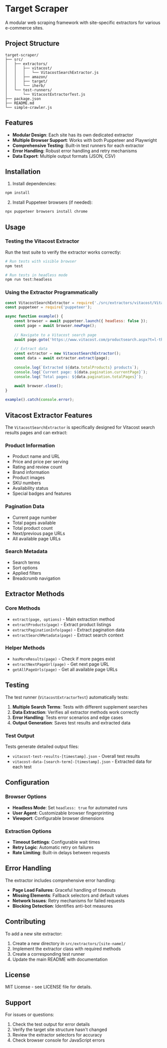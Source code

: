 # Target Scraper

A modular web scraping framework with site-specific extractors for various e-commerce sites.

## Project Structure

```
target-scraper/
├── src/
│   ├── extractors/
│   │   ├── vitacost/
│   │   │   └── VitacostSearchExtractor.js
│   │   ├── amazon/
│   │   ├── target/
│   │   └── iherb/
│   └── test-runners/
│       └── VitacostExtractorTest.js
├── package.json
├── README.md
└── simple-crawler.js
```

## Features

- **Modular Design**: Each site has its own dedicated extractor
- **Multiple Browser Support**: Works with both Puppeteer and Playwright
- **Comprehensive Testing**: Built-in test runners for each extractor
- **Error Handling**: Robust error handling and retry mechanisms
- **Data Export**: Multiple output formats (JSON, CSV)

## Installation

1. Install dependencies:
```bash
npm install
```

2. Install Puppeteer browsers (if needed):
```bash
npx puppeteer browsers install chrome
```

## Usage

### Testing the Vitacost Extractor

Run the test suite to verify the extractor works correctly:

```bash
# Run tests with visible browser
npm test

# Run tests in headless mode
npm run test:headless
```

### Using the Extractor Programmatically

```javascript
const VitacostSearchExtractor = require('./src/extractors/vitacost/VitacostSearchExtractor');
const puppeteer = require('puppeteer');

async function example() {
    const browser = await puppeteer.launch({ headless: false });
    const page = await browser.newPage();
    
    // Navigate to a Vitacost search page
    await page.goto('https://www.vitacost.com/productsearch.aspx?t=l-theanine');
    
    // Extract data
    const extractor = new VitacostSearchExtractor();
    const data = await extractor.extract(page);
    
    console.log(`Extracted ${data.totalProducts} products`);
    console.log(`Current page: ${data.pagination.currentPage}`);
    console.log(`Total pages: ${data.pagination.totalPages}`);
    
    await browser.close();
}

example().catch(console.error);
```

## Vitacost Extractor Features

The `VitacostSearchExtractor` is specifically designed for Vitacost search results pages and can extract:

### Product Information
- Product name and URL
- Price and price per serving
- Rating and review count
- Brand information
- Product images
- SKU numbers
- Availability status
- Special badges and features

### Pagination Data
- Current page number
- Total pages available
- Total product count
- Next/previous page URLs
- All available page URLs

### Search Metadata
- Search terms
- Sort options
- Applied filters
- Breadcrumb navigation

## Extractor Methods

### Core Methods
- `extract(page, options)` - Main extraction method
- `extractProducts(page)` - Extract product listings
- `extractPaginationInfo(page)` - Extract pagination data
- `extractSearchMetadata(page)` - Extract search context

### Helper Methods
- `hasMoreResults(page)` - Check if more pages exist
- `extractNextPageUrl(page)` - Get next page URL
- `getAllPageUrls(page)` - Get all available page URLs

## Testing

The test runner (`VitacostExtractorTest`) automatically tests:

1. **Multiple Search Terms**: Tests with different supplement searches
2. **Data Extraction**: Verifies all extractor methods work correctly
3. **Error Handling**: Tests error scenarios and edge cases
4. **Output Generation**: Saves test results and extracted data

### Test Output

Tests generate detailed output files:
- `vitacost-test-results-[timestamp].json` - Overall test results
- `vitacost-data-[search-term]-[timestamp].json` - Extracted data for each test

## Configuration

### Browser Options
- **Headless Mode**: Set `headless: true` for automated runs
- **User Agent**: Customizable browser fingerprinting
- **Viewport**: Configurable browser dimensions

### Extraction Options
- **Timeout Settings**: Configurable wait times
- **Retry Logic**: Automatic retry on failures
- **Rate Limiting**: Built-in delays between requests

## Error Handling

The extractor includes comprehensive error handling:

- **Page Load Failures**: Graceful handling of timeouts
- **Missing Elements**: Fallback selectors and default values
- **Network Issues**: Retry mechanisms for failed requests
- **Blocking Detection**: Identifies anti-bot measures

## Contributing

To add a new site extractor:

1. Create a new directory in `src/extractors/[site-name]/`
2. Implement the extractor class with required methods
3. Create a corresponding test runner
4. Update the main README with documentation

## License

MIT License - see LICENSE file for details.

## Support

For issues or questions:
1. Check the test output for error details
2. Verify the target site structure hasn't changed
3. Review the extractor selectors for accuracy
4. Check browser console for JavaScript errors
